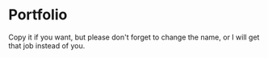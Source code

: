 # Portfolio

Copy it if you want, but please don't forget to change the name, or I will get that job instead of you. 
